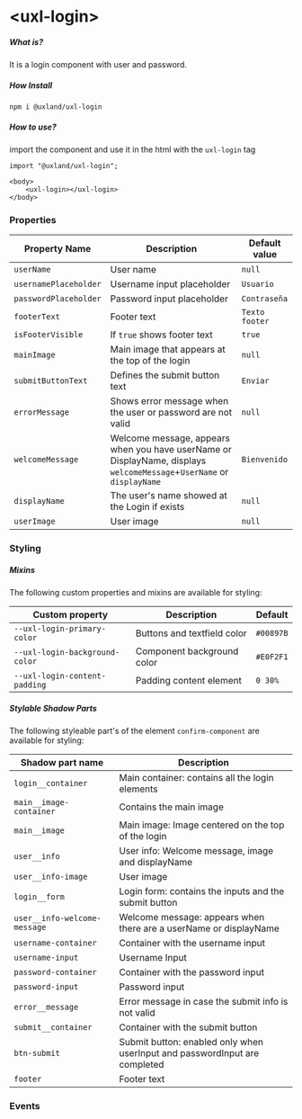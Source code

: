 # \<uxl-login\>

##### What is?

It is a login component with user and password.

##### How Install

```
npm i @uxland/uxl-login
```

##### How to use?

import the component and use it in the html with the `uxl-login` tag

```
import "@uxland/uxl-login";

<body>
    <uxl-login></uxl-login>
</body>
```


### Properties
  
  | Property Name | Description | Default value |
  | --------------| ------------|---------------|
  | `userName` | User name | `null` |
  | `usernamePlaceholder`| Username input placeholder | `Usuario` |
  | `passwordPlaceholder` | Password input placeholder | `Contraseña`|
  | `footerText` | Footer text | `Texto footer` |
  | `isFooterVisible` | If `true` shows footer text | `true` |
  | `mainImage` | Main image that appears at the top of the login | `null` |
  | `submitButtonText` | Defines the submit button text | `Enviar` |
  | `errorMessage` | Shows error message when the user or password are not valid | `null` |
  | `welcomeMessage` | Welcome message, appears when you have userName or DisplayName, displays `welcomeMessage`+`UserName`  or  `displayName` | `Bienvenido` |
  | `displayName` | The user's name showed at the Login if exists | `null` |
  | `userImage` |  User image |`null` |
  
### Styling

##### Mixins

The following custom properties and mixins are available for styling:

| Custom property | Description | Default |
| --- | --- | --- |
| `--uxl-login-primary-color` | Buttons and textfield color | `#00897B` |
| `--uxl-login-background-color` | Component background color | `#E0F2F1` |
| `--uxl-login-content-padding` | Padding content element | `0 30%` |


##### Stylable Shadow Parts

The following styleable part's of the element `confirm-component` are available for styling:

| Shadow part name                       | Description                             |
|------------------|------------------|
| `login__container` | Main container: contains all the login elements| 
| `main__image-container` | Contains the main image |
| `main__image` | Main image: Image centered on the top of the login |
| `user__info ` | User info: Welcome message, image and displayName | 
| `user__info-image `| User image | 
| `login__form `| Login form: contains the inputs and the submit button | 
| `user__info-welcome-message `| Welcome message: appears when there are a userName or displayName |
| `username-container `| Container with the username input|
| `username-input `| Username Input |
| `password-container `| Container with the password input|
| `password-input`| Password input |
| `error__message `| Error message in case the submit info is not valid |
| `submit__container `| Container with the submit button |
| `btn-submit`| Submit button: enabled only when userInput and passwordInput are completed |
| `footer`| Footer text | 



### Events
